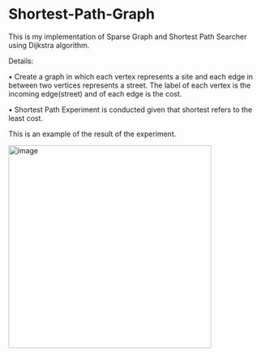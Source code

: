 # Shortest-Path-Graph

This is my implementation of Sparse Graph and Shortest Path Searcher using Dijkstra algorithm. 

Details:

• Create a graph in which each vertex represents a site and each edge in between two vertices represents a street. The label of each vertex is the 
incoming edge(street) and of each edge is the cost. 

• Shortest Path Experiment is conducted given that shortest refers to the least cost. 


This is an example of the result of the experiment. 

<img width="400" alt="image" src="https://user-images.githubusercontent.com/52744133/210326943-2cefd89b-c568-419f-955f-179bb9e11b2f.png">

